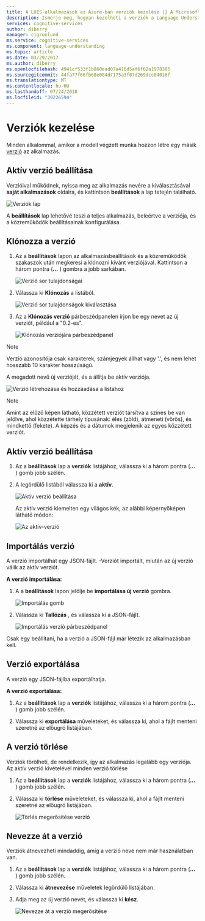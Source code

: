 ```yaml
---
title: A LUIS-alkalmazások az Azure-ban verziók kezelése |} A Microsoft Docs
description: Ismerje meg, hogyan kezelheti a verziók a Language Understanding (LUIS) alkalmazások.
services: cognitive-services
author: diberry
manager: cjgronlund
ms.service: cognitive-services
ms.component: language-understanding
ms.topic: article
ms.date: 03/29/2017
ms.author: diberry
ms.openlocfilehash: 4941cf533f1b860ead07a416d5af6f62a1978305
ms.sourcegitcommit: 44fa77f66fb68e084d7175a3f07d269dcc04016f
ms.translationtype: MT
ms.contentlocale: hu-HU
ms.lasthandoff: 07/24/2018
ms.locfileid: "39226594"
---
```

# <a name="manage-versions"></a>Verziók kezelése

Minden alkalommal, amikor a modell végzett munka hozzon létre egy másik [verzió](luis-concept-version.md) az alkalmazás. 

## <a name="set-active-version"></a>Aktív verzió beállítása
Verzióival működnek, nyissa meg az alkalmazás nevére a kiválasztásával **saját alkalmazások** oldalra, és kattintson **beállítások** a lap tetején található.

![Verziók lap](./media/luis-how-to-manage-versions/settings.png)

A **beállítások** lap lehetővé teszi a teljes alkalmazás, beleértve a verziója, és a közreműködők beállításainak konfigurálása. 

## <a name="clone-a-version"></a>Klónozza a verzió
1. Az a **beállítások** lapon az alkalmazásbeállítások és a közreműködők szakaszok után megkeresi a klónozni kívánt verziójával. Kattintson a három pontra (***...*** ) gombra a jobb sarkában. 

    ![Verzió sor tulajdonságai](./media/luis-how-to-manage-versions/version-section.png)

2. Válassza ki **Klónozás** a listából.

    ![Verzió sor tulajdonságok kiválasztása](./media/luis-how-to-manage-versions/version-three-dots-modal.png)

3. Az a **Klónozás verzió** párbeszédpanelen írjon be egy nevet az új verziót, például a "0.2-es".

   ![Klónozás verziójára párbeszédpanel](./media/luis-how-to-manage-versions/version-clone-version-dialog.png)
 
 > [!NOTE]
 > Verzió azonosítója csak karakterek, számjegyek állhat vagy '.', és nem lehet hosszabb 10 karakter hosszúságú.
 
 A megadott nevű új verzióját, és a állítja be aktív verziója.
 
  ![Verzió létrehozása és hozzáadása a listához](./media/luis-how-to-manage-versions/new-version.png)

 > [!NOTE]
 > Amint az előző képen látható, közzétett verziót társítva a színes be van jelölve, ahol közzétette tárhely típusának: éles (zöld), átmeneti (vörös), és mindkettő (fekete). A képzés és a dátumok megjelenik az egyes közzétett verziót.

## <a name="set-active-version"></a>Aktív verzió beállítása
1. Az a **beállítások** lap a **verziók** listájához, válassza ki a három pontra (***...*** ) gomb jobb szélén.

2. A legördülő listából válassza ki a **aktív**.

    ![Aktív verzió beállítása](./media/luis-how-to-manage-versions/set-active-version.png)

    Az aktív verzió kiemelten egy világos kék, az alábbi képernyőképen látható módon:

    ![Az aktív-verzió](./media/luis-how-to-manage-versions/set-active-version-done.png) 


## <a name="import-version"></a>Importálás verzió
A verzió importálhat egy JSON-fájlt. -Verziót importált, miután az új verzió válik az aktív verziót.

**A verzió importálása:**

1. A a **beállítások** lapon jelölje be **importálása új verzió** gombra.

    ![Importálás gomb](./media/luis-how-to-manage-versions/import-version.png)

2. Válassza ki **Tallózás** , és válassza ki a JSON-fájlt.

    ![Importálás verzió párbeszédpanel](./media/luis-how-to-manage-versions/import-version-dialog.png)

Csak egy beállítani, ha a verzió a JSON-fájl már létezik az alkalmazásban kell.

## <a name="export-version"></a>Verzió exportálása
A verzió egy JSON-fájlba exportálhatja.

**A verzió exportálása:**

1. Az a **beállítások** lap a **verziók** listájához, válassza ki a három pontra (***...*** ) gomb jobb szélén.

2. Válassza ki **exportálása** műveleteket, és válassza ki, ahol a fájlt menteni szeretné az előugró listájában.

## <a name="delete-a-version"></a>A verzió törlése
Verziók törölheti, de rendelkezik, így az alkalmazás legalább egy verziója. Az aktív verzió kivételével minden verzió törlése 

1. Az a **beállítások** lap a **verziók** listájához, válassza ki a három pontra (***...*** ) gomb jobb szélén.

2. Válassza ki **törlése** műveleteket, és válassza ki, ahol a fájlt menteni szeretné az előugró listájában.

    ![Törlés megerősítése verzió](./media/luis-how-to-manage-versions/delete-menu.png) 


## <a name="rename-a-version"></a>Nevezze át a verzió
Verziók átnevezheti mindaddig, amíg a verzió neve nem már használatban van.  

1. Az a **beállítások** lap a **verziók** listájához, válassza ki a három pontra (***...*** ) gomb jobb szélén.

2. Válassza ki **átnevezése** műveletek legördülő listájában.

3. Adja meg az új verzió nevét, és válassza ki **kész**.

    ![Nevezze át a verzió megerősítése](./media/luis-how-to-manage-versions/rename-popup.png) 

